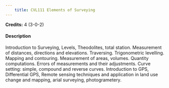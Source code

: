 ```yaml
---
    title: CVL111 Elements of Surveying
---
```

**Credits:** 4 (3-0-2)



#### Description 
Introduction to Surveying, Levels, Theodolites, total station. Measurement of distances, directions and elevations. Traversing. Trigonometric levelling. Mapping and contouring. Measurement of areas, volumes. Quantity computations. Errors of measurements and their adjustments. Curve setting: simple, compound and reverse curves. Introduction to GPS, Differential GPS, Remote sensing techniques and application in land use change and mapping, arial surveying, photogrametery.